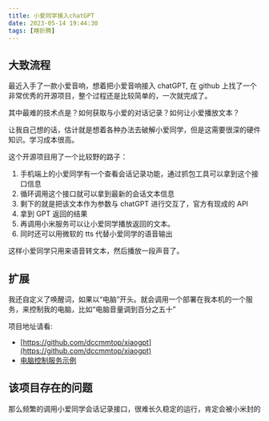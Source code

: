 ```yaml
---
title: 小爱同学接入chatGPT
date: 2023-05-14 19:44:30
tags: [瞎折腾]
---
```


## 大致流程
最近入手了一款小爱音响，想着把小爱音响接入 chatGPT, 在 github 上找了一个非常优秀的开源项目，整个过程还是比较简单的，一次就完成了。

其中最难的技术点是？如何获取与小爱的对话记录？如何让小爱播放文本？

让我自己想的话，估计就是想着各种办法去破解小爱同学，但是这需要很深的硬件知识。学习成本很高。

这个开源项目用了一个比较野的路子：
1. 手机端上的小爱同学有一个查看会话记录功能，通过抓包工具可以拿到这个接口信息
2. 循环调用这个接口就可以拿到最新的会话文本信息
3. 剩下的就是把该文本作为参数与 chatGPT 进行交互了，官方有现成的 API
4. 拿到 GPT 返回的结果
5. 再调用小米服务可以让小爱同学播放返回的文本。
6. 同时还可以用微软的 tts 代替小爱同学的语音输出

这样小爱同学只用来语音转文本，然后播放一段声音了。

## 扩展

我还自定义了唤醒词，如果以“电脑”开头。就会调用一个部署在我本机的一个服务，来控制我的电脑，比如“电脑音量调到百分之五十”

项目地址请看: 
- [https://github.com/dccmmtop/xiaogpt](https://github.com/dccmmtop/xiaogpt)
- [电脑控制服务示例](https://gitee.com/dccmmtop/PcCtrl)


## 该项目存在的问题

那么频繁的调用小爱同学会话记录接口，很难长久稳定的运行，肯定会被小米封的